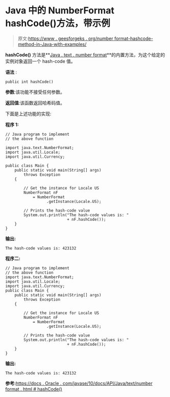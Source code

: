# Java 中的 NumberFormat hashCode()方法，带示例

> 原文:[https://www . geesforgeks . org/number format-hashcode-method-in-Java-with-examples/](https://www.geeksforgeeks.org/numberformat-hashcode-method-in-java-with-examples/)

**hashCode()** 方法是**[Java . text . number format](https://www.geeksforgeeks.org/numberformat-class-java/)**的内置方法，为这个给定的实例对象返回一个 hash-code 值。

**语法** :

```
public int hashCode()
```

**参数**:该功能不接受任何参数。

**返回值**:该函数返回哈希码值。

下面是上述功能的实现:

**程序 1:**

```
// Java program to implement
// the above function

import java.text.NumberFormat;
import java.util.Locale;
import java.util.Currency;

public class Main {
    public static void main(String[] args)
        throws Exception
    {

        // Get the instance for Locale US
        NumberFormat nF
            = NumberFormat
                  .getInstance(Locale.US);

        // Prints the hash-code value
        System.out.println("The hash-code values is: "
                           + nF.hashCode());
    }
}
```

**输出:**

```
The hash-code values is: 423132

```

**程序二:**

```
// Java program to implement
// the above function
import java.text.NumberFormat;
import java.util.Locale;
import java.util.Currency;
public class Main {
    public static void main(String[] args)
        throws Exception
    {

        // Get the instance for Locale US
        NumberFormat nF
            = NumberFormat
                  .getInstance(Locale.US);

        // Prints the hash-code value
        System.out.println("The hash-code values is: "
                           + nF.hashCode());
    }
}
```

**输出:**

```
The hash-code values is: 423132

```

**参考:**[https://docs . Oracle . com/javase/10/docs/API/Java/text/number format . html # hashCode()](https://docs.oracle.com/javase/10/docs/api/java/text/NumberFormat.html#hashCode())